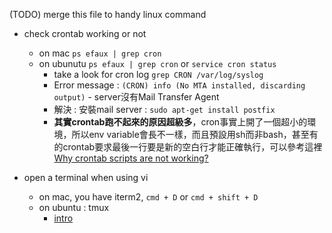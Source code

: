 (TODO) merge this file to handy linux command

* check crontab working or not
  + on mac `ps efaux | grep cron`
  + on ubunutu `ps efaux | grep cron` or `service cron status`
    - take a look for cron log `grep CRON /var/log/syslog`
    - Error message : `(CRON) info (No MTA installed, discarding output)` - server沒有Mail Transfer Agent
    - 解決 : 安裝mail server : `sudo apt-get install postfix`
    - **其實crontab跑不起來的原因超級多**，cron事實上開了一個超小的環境，所以env variable會長不一樣，而且預設用sh而非bash，甚至有的crontab要求最後一行要是新的空白行才能正確執行，可以參考這裡[Why crontab scripts are not working?](https://askubuntu.com/questions/23009/why-crontab-scripts-are-not-working)

* open a terminal when using vi
  + on mac, you have iterm2,    `cmd + D` or `cmd + shift + D`
  + on ubuntu : tmux
    - [intro](https://larrylu.blog/tmux-33a24e595fbc)
